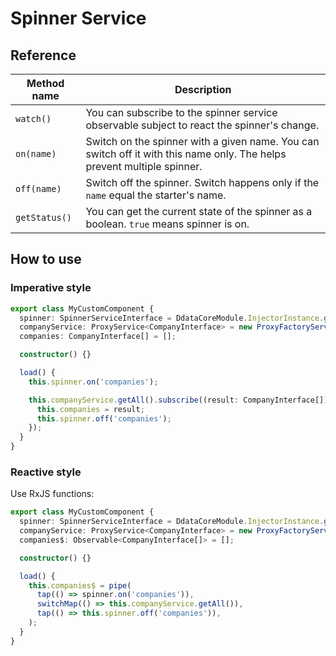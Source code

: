 # Spinner Service

## Reference

| Method name | Description |
|-------------|-------------|
| `watch()` | You can subscribe to the spinner service observable subject to react the spinner's change. |
| `on(name)` | Switch on the spinner with a given name. You can switch off it with this name only. The helps prevent multiple spinner. |
| `off(name)` | Switch off the spinner. Switch happens only if the `name` equal the starter's name. |
| `getStatus()` | You can get the current state of the spinner as a boolean. `true` means spinner is on. |

## How to use

### Imperative style

```typescript
export class MyCustomComponent {
  spinner: SpinnerServiceInterface = DdataCoreModule.InjectorInstance.get(SpinnerService);
  companyService: ProxyService<CompanyInterface> = new ProxyFactoryService<CompanyInterface>().get(Company);
  companies: CompanyInterface[] = [];

  constructor() {}

  load() {
    this.spinner.on('companies');

    this.companyService.getAll().subscribe((result: CompanyInterface[]) => {
      this.companies = result;
      this.spinner.off('companies');
    });
  }
}
```


### Reactive style

Use RxJS functions:

```typescript
export class MyCustomComponent {
  spinner: SpinnerServiceInterface = DdataCoreModule.InjectorInstance.get(SpinnerService);
  companyService: ProxyService<CompanyInterface> = new ProxyFactoryService<CompanyInterface>().get(Company);
  companies$: Observable<CompanyInterface[]> = [];

  constructor() {}

  load() {
    this.companies$ = pipe(
      tap(() => spinner.on('companies')),
      switchMap(() => this.companyService.getAll()),
      tap(() => this.spinner.off('companies')),
    );
  }
}
```
